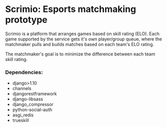# Scrimio: Esports matchmaking prototype

Scrimio is a platform that arranges games based on skill rating (ELO).
Each game supported by the service gets it's own player/group queue,
where the matchmaker pulls and builds matches based on each team's ELO rating.

The matchmaker's goal is to minimize the difference between each team skill rating.

### Dependencies:
  - django>1.10
  - channels
  - djangorestframework
  - django-libsass
  - django_compressor
  - python-social-auth
  - asgi_redis
  - trueskill
